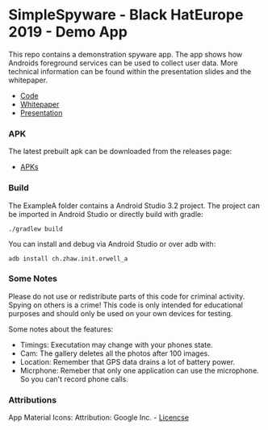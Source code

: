 # SimpleSpyware - Black HatEurope 2019 - Demo App 

This repo contains a demonstration spyware app. The app shows how Androids foreground services can be used to collect user data. More technical information can be found within the presentation slides and the whitepaper.

* [Code](https://github.com/7homasSutter/SimpleSpyware/releases)
* [Whitepaper](https://github.com/7homasSutter/SimpleSpyware/releases)
* [Presentation](https://github.com/7homasSutter/SimpleSpyware/releases)

### APK
The latest prebuilt apk can be downloaded from the releases page:
* [APKs](https://github.com/7homasSutter/SimpleSpyware/releases)


### Build
The ExampleA folder contains a Android Studio 3.2 project. The project can be imported in Android Studio or directly build with gradle:

```
./gradlew build
```

You can install and debug via Android Studio or over adb with:
```
adb install ch.zhaw.init.orwell_a
```
### Some Notes
Please do not use or redistribute parts of this code for criminal activity. Spying on others is a crime! This code is only intended for educational purposes and should only be used on your own devices for testing.

Some notes about the features:
- Timings: Executation may change with your phones state.
- Cam: The gallery deletes all the photos after 100 images.
- Location: Remember that GPS data drains a lot of battery power.
- Micrphone: Remeber that only one application can use the microphone. So you can't record phone calls.


### Attributions 
App Material Icons: Attribution: Google Inc. - [Licencse](https://creativecommons.org/licenses/by/4.0/deed.en)
